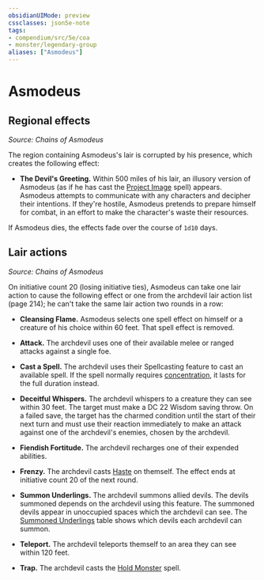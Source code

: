 ```yaml
---
obsidianUIMode: preview
cssclasses: json5e-note
tags:
- compendium/src/5e/coa
- monster/legendary-group
aliases: ["Asmodeus"]
---
```

# Asmodeus

## Regional effects
_Source: Chains of Asmodeus_

The region containing Asmodeus's lair is corrupted by his presence, which creates the following effect:

- **The Devil's Greeting.** Within 500 miles of his lair, an illusory version of Asmodeus (as if he has cast the [Project Image](Mechanics/spells/project-image.md) spell) appears. Asmodeus attempts to communicate with any characters and decipher their intentions. If they're hostile, Asmodeus pretends to prepare himself for combat, in an effort to make the character's waste their resources.  

If Asmodeus dies, the effects fade over the course of `1d10` days.

## Lair actions
_Source: Chains of Asmodeus_

On initiative count 20 (losing initiative ties), Asmodeus can take one lair action to cause the following effect or one from the archdevil lair action list (page 214); he can't take the same lair action two rounds in a row:

- **Cleansing Flame.** Asmodeus selects one spell effect on himself or a creature of his choice within 60 feet. That spell effect is removed.  

- **Attack.** The archdevil uses one of their available melee or ranged attacks against a single foe.  
- **Cast a Spell.** The archdevil uses their Spellcasting feature to cast an available spell. If the spell normally requires [concentration](Mechanics/Rules/conditions.md#Concentration), it lasts for the full duration instead.  
- **Deceitful Whispers.** The archdevil whispers to a creature they can see within 30 feet. The target must make a DC 22 Wisdom saving throw. On a failed save, the target has the charmed condition until the start of their next turn and must use their reaction immediately to make an attack against one of the archdevil's enemies, chosen by the archdevil.  
- **Fiendish Fortitude.** The archdevil recharges one of their expended abilities.  
- **Frenzy.** The archdevil casts [Haste](Mechanics/spells/haste.md) on themself. The effect ends at initiative count 20 of the next round.  
- **Summon Underlings.** The archdevil summons allied devils. The devils summoned depends on the archdevil using this feature. The summoned devils appear in unoccupied spaces which the archdevil can see. The [Summoned Underlings](Mechanics/tables/archdevil-lair-action-list-summoned-underlings-coa.md) table shows which devils each archdevil can summon.  
- **Teleport.** The archdevil teleports themself to an area they can see within 120 feet.  
- **Trap.** The archdevil casts the [Hold Monster](Mechanics/spells/hold-monster.md) spell.